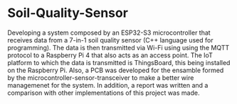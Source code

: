 # Soil-Quality-Sensor
Developing a system composed by an ESP32-S3 microcontroller that receives data from a 7-in-1 soil quality sensor (C++ language used for programming). The data is then transmitted via Wi-Fi using using the MQTT protocol to a Raspberry Pi 4 that also acts as an access point. The IoT platform to which the data is transmitted is ThingsBoard, this being installed on the Raspberry Pi. Also, a PCB was developed for the ensamble formed by the microcontroller-sensor-transceiver to make a better wire managemenet for the system. In addition, a report was written and a comparison with other implementations of this project was made.
